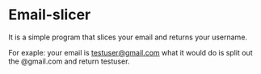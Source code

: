 # Email-slicer
It is a simple program that slices your email and returns your username.

For exaple: your email is testuser@gmail.com what it would do is split out the @gmail.com and return testuser.
